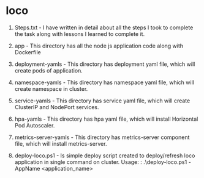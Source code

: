 # loco

1. Steps.txt - I have written in detail about all the steps I took to complete the task along with lessons I learned to complete it.
2. app - This directory has all the node js application code along with Dockerfile
3. deployment-yamls - This directory has deployment yaml file, which will create pods of application.
4. namespace-yamls - This directory has namespace yaml file, which will create namespace in cluster.
5. service-yamls - This directory has service yaml file, which will create ClusterIP and NodePort services.
6. hpa-yamls - This directory has hpa yaml file, which will install Horizontal Pod Autoscaler.
7. metrics-server-yamls - This directory has metrics-server component file, which will install metrics-server.

8. deploy-loco.ps1 - Is simple deploy script created to deploy/refresh loco application in single command on cluster.
Usage:
    : .\deploy-loco.ps1 -AppName <application_name>
